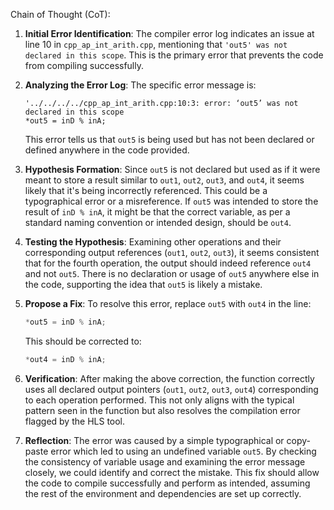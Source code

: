 Chain of Thought (CoT):

1. **Initial Error Identification**:
   The compiler error log indicates an issue at line 10 in `cpp_ap_int_arith.cpp`, mentioning that `'out5' was not declared in this scope`. This is the primary error that prevents the code from compiling successfully.

2. **Analyzing the Error Log**:
   The specific error message is:
   ```
   '../../../../cpp_ap_int_arith.cpp:10:3: error: ‘out5’ was not declared in this scope
   *out5 = inD % inA;
   ```
   This error tells us that `out5` is being used but has not been declared or defined anywhere in the code provided.

3. **Hypothesis Formation**:
   Since `out5` is not declared but used as if it were meant to store a result similar to `out1`, `out2`, `out3`, and `out4`, it seems likely that it's being incorrectly referenced. This could be a typographical error or a misreference. If `out5` was intended to store the result of `inD % inA`, it might be that the correct variable, as per a standard naming convention or intended design, should be `out4`.

4. **Testing the Hypothesis**:
   Examining other operations and their corresponding output references (`out1`, `out2`, `out3`), it seems consistent that for the fourth operation, the output should indeed reference `out4` and not `out5`. There is no declaration or usage of `out5` anywhere else in the code, supporting the idea that `out5` is likely a mistake.

5. **Propose a Fix**:
   To resolve this error, replace `out5` with `out4` in the line:
   ```cpp
   *out5 = inD % inA;
   ```
   This should be corrected to:
   ```cpp
   *out4 = inD % inA;
   ```

6. **Verification**:
   After making the above correction, the function correctly uses all declared output pointers (`out1`, `out2`, `out3`, `out4`) corresponding to each operation performed. This not only aligns with the typical pattern seen in the function but also resolves the compilation error flagged by the HLS tool.

7. **Reflection**:
   The error was caused by a simple typographical or copy-paste error which led to using an undefined variable `out5`. By checking the consistency of variable usage and examining the error message closely, we could identify and correct the mistake. This fix should allow the code to compile successfully and perform as intended, assuming the rest of the environment and dependencies are set up correctly.